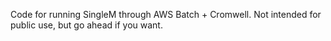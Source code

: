 Code for running SingleM through AWS Batch + Cromwell. Not intended for public use, but go ahead if you want.
